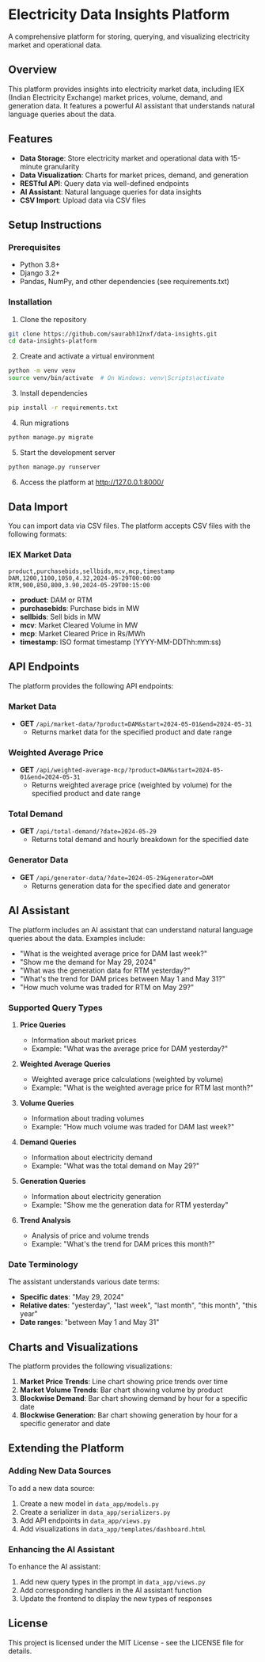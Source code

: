 # Electricity Data Insights Platform

A comprehensive platform for storing, querying, and visualizing electricity market and operational data.

## Overview

This platform provides insights into electricity market data, including IEX (Indian Electricity Exchange) market prices, volume, demand, and generation data. It features a powerful AI assistant that understands natural language queries about the data.

## Features

- **Data Storage**: Store electricity market and operational data with 15-minute granularity
- **Data Visualization**: Charts for market prices, demand, and generation
- **RESTful API**: Query data via well-defined endpoints
- **AI Assistant**: Natural language queries for data insights
- **CSV Import**: Upload data via CSV files

## Setup Instructions

### Prerequisites

- Python 3.8+
- Django 3.2+
- Pandas, NumPy, and other dependencies (see requirements.txt)

### Installation

1. Clone the repository
```bash
git clone https://github.com/saurabh12nxf/data-insights.git
cd data-insights-platform
```

2. Create and activate a virtual environment
```bash
python -m venv venv
source venv/bin/activate  # On Windows: venv\Scripts\activate
```

3. Install dependencies
```bash
pip install -r requirements.txt
```

4. Run migrations
```bash
python manage.py migrate
```

5. Start the development server
```bash
python manage.py runserver
```

6. Access the platform at http://127.0.0.1:8000/

## Data Import

You can import data via CSV files. The platform accepts CSV files with the following formats:

### IEX Market Data

```csv
product,purchasebids,sellbids,mcv,mcp,timestamp
DAM,1200,1100,1050,4.32,2024-05-29T00:00:00
RTM,900,850,800,3.90,2024-05-29T00:15:00
```

- **product**: DAM or RTM
- **purchasebids**: Purchase bids in MW
- **sellbids**: Sell bids in MW
- **mcv**: Market Cleared Volume in MW
- **mcp**: Market Cleared Price in Rs/MWh
- **timestamp**: ISO format timestamp (YYYY-MM-DDThh:mm:ss)

## API Endpoints

The platform provides the following API endpoints:

### Market Data

- **GET** `/api/market-data/?product=DAM&start=2024-05-01&end=2024-05-31`
  - Returns market data for the specified product and date range

### Weighted Average Price

- **GET** `/api/weighted-average-mcp/?product=DAM&start=2024-05-01&end=2024-05-31`
  - Returns weighted average price (weighted by volume) for the specified product and date range

### Total Demand

- **GET** `/api/total-demand/?date=2024-05-29`
  - Returns total demand and hourly breakdown for the specified date

### Generator Data

- **GET** `/api/generator-data/?date=2024-05-29&generator=DAM`
  - Returns generation data for the specified date and generator

## AI Assistant

The platform includes an AI assistant that can understand natural language queries about the data. Examples include:

- "What is the weighted average price for DAM last week?"
- "Show me the demand for May 29, 2024"
- "What was the generation data for RTM yesterday?"
- "What's the trend for DAM prices between May 1 and May 31?"
- "How much volume was traded for RTM on May 29?"

### Supported Query Types

1. **Price Queries**
   - Information about market prices
   - Example: "What was the average price for DAM yesterday?"

2. **Weighted Average Queries**
   - Weighted average price calculations (weighted by volume)
   - Example: "What is the weighted average price for RTM last month?"

3. **Volume Queries**
   - Information about trading volumes
   - Example: "How much volume was traded for DAM last week?"

4. **Demand Queries**
   - Information about electricity demand
   - Example: "What was the total demand on May 29?"

5. **Generation Queries**
   - Information about electricity generation
   - Example: "Show me the generation data for RTM yesterday"

6. **Trend Analysis**
   - Analysis of price and volume trends
   - Example: "What's the trend for DAM prices this month?"

### Date Terminology

The assistant understands various date terms:

- **Specific dates**: "May 29, 2024"
- **Relative dates**: "yesterday", "last week", "last month", "this month", "this year"
- **Date ranges**: "between May 1 and May 31"

## Charts and Visualizations

The platform provides the following visualizations:

1. **Market Price Trends**: Line chart showing price trends over time
2. **Market Volume Trends**: Bar chart showing volume by product
3. **Blockwise Demand**: Bar chart showing demand by hour for a specific date
4. **Blockwise Generation**: Bar chart showing generation by hour for a specific generator and date

## Extending the Platform

### Adding New Data Sources

To add a new data source:

1. Create a new model in `data_app/models.py`
2. Create a serializer in `data_app/serializers.py`
3. Add API endpoints in `data_app/views.py`
4. Add visualizations in `data_app/templates/dashboard.html`

### Enhancing the AI Assistant

To enhance the AI assistant:

1. Add new query types in the prompt in `data_app/views.py`
2. Add corresponding handlers in the AI assistant function
3. Update the frontend to display the new types of responses

## License

This project is licensed under the MIT License - see the LICENSE file for details.
